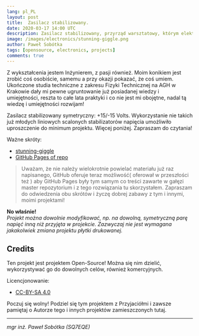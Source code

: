 ```yaml
---
lang: pl_PL
layout: post
title:  Zasilacz stabilizowany.
date: 2020-03-17 14:00 UTC 
description: Zasilacz stabilizowany, przyrząd warsztatowy, którym elektronik posługuje się na co dzień. Tu projekt symetrycznego zasilacza stabilizowanego.
image: /images/electronics/stunning-giggle.png
author: Paweł Sobótka
tags: [opensource, electronics, projects]
comments: true
---
```

Z wykształcenia jestem Inżynierem, z pasji również. Moim konikiem jest zrobić coś osobiście, samemu a przy okazji pokazać, że coś umiem. Ukończone studia techniczne z zakresu Fizyki Technicznej na AGH w Krakowie dały mi pewne ugruntowanie już posiadanej wiedzy i umiejętności, reszta to całe lata praktyki i co nie jest mi obojętne, nadal tą wiedzę i umiejętności rozwijam!

Zasilacz stabilizowany symetryczny: +15/-15 Volts. Wykorzystanie nie takich już młodych liniowych scalonych stabilizatorów napięcia umożliwiło uproszczenie do minimum projektu. Więcej poniżej. Zapraszam do czytania!

Ważne skróty:

- [stunning-giggle](https://github.com/majsterklepka/stunning-giggle.git "Repozytorium")
- [GitHub Pages of repo](https://majsterklepka.github.io/stunning-giggle "GitHub Pages")

> Uważam, że nie należy wielokrotnie powielać materiału już raz napisanego, GitHub oferuje teraz możliwość( oferował w przeszłości też ) aby GitHub Pages były tym samym co treści zawarte w gałęzi master repozytorium i z tego rozwiązania tu skorzystałem. Zapraszam do odwiedzenia obu skrótów i życzę dobrej zabawy z tym i innymi, moimi projektami!

**No właśnie!**  
_Projekt można dowolnie modyfikować, np. na dowolną, symetryczną parę napięć inną niż przyjęta w projekcie. Zazwyczaj nie jest wymagana jakakolwiek zmiana projektu płytki drukowanej._

## Credits

Ten projekt jest projektem Open-Source! Można się nim dzielić, wykorzystywać go do dowolnych celów, również komercyjnych.

Licencjonowanie:

- [CC-BY-SA 4.0](https://creativecommons.org/licenses/by-sa/4.0/ "treść licencji")

Poczuj się wolny! Podziel się tym projektem z Przyjaciółmi i zawsze pamiętaj o Autorze tego i innych projektów zamieszczonych tutaj.

- - -

_mgr inż. Paweł Sobótka (SQ7EQE)_
